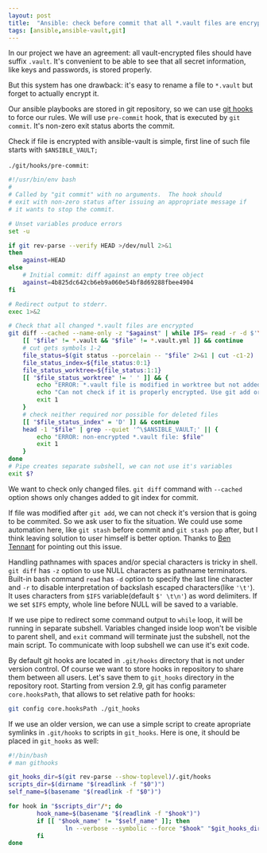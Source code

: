 ```yaml
---
layout: post
title:  "Ansible: check before commit that all *.vault files are encrypted"
tags: [ansible,ansible-vault,git]
---
```


In our project we have an agreement: all vault-encrypted files should have suffix `.vault`. It's convenient to be able to see that all secret information, like keys and passwords, is stored properly.

But this system has one drawback: it's easy to rename a file to `*.vault` but forget to actually encrypt it.

Our ansible playbooks are stored in git repository, so we can use [git hooks](https://git-scm.com/docs/githooks) to force our rules. We will use `pre-commit` hook, that is executed by `git commit`. It's non-zero exit status aborts the commit.

Check if file is encrypted with ansible-vault is simple, first line of such file starts with `$ANSIBLE_VAULT;`

`./git/hooks/pre-commit`:

```bash
#!/usr/bin/env bash
#
# Called by "git commit" with no arguments.  The hook should
# exit with non-zero status after issuing an appropriate message if
# it wants to stop the commit.

# Unset variables produce errors
set -u

if git rev-parse --verify HEAD >/dev/null 2>&1
then
	against=HEAD
else
	# Initial commit: diff against an empty tree object
	against=4b825dc642cb6eb9a060e54bf8d69288fbee4904
fi

# Redirect output to stderr.
exec 1>&2

# Check that all changed *.vault files are encrypted
git diff --cached --name-only -z "$against" | while IFS= read -r -d $'\0' file; do
	[[ "$file" != *.vault && "$file" != *.vault.yml ]] && continue
	# cut gets symbols 1-2
	file_status=$(git status --porcelain -- "$file" 2>&1 | cut -c1-2)
	file_status_index=${file_status:0:1}
	file_status_worktree=${file_status:1:1}
	[[ "$file_status_worktree" != ' ' ]] && {
		echo "ERROR: *.vault file is modified in worktree but not added to the index: $file"
		echo "Can not check if it is properly encrypted. Use git add or git stash to fix this."
		exit 1
	}
	# check neither required nor possible for deleted files
	[[ "$file_status_index" = 'D' ]] && continue
	head -1 "$file" | grep --quiet '^\$ANSIBLE_VAULT;' || {
		echo "ERROR: non-encrypted *.vault file: $file"
		exit 1
	}
done
# Pipe creates separate subshell, we can not use it's variables
exit $?
```

We want to check only changed files. `git diff` command with `--cached` option shows only changes added to git index for commit.

If file was modified after `git add`, we can not check it's version that is going to be commited. So we ask user to fix the situation. We could use some automation here, like `git stash` before commit and `git stash pop` after, but I think leaving solution to user himself is better option. Thanks to [Ben Tennant](https://disqus.com/by/ben_tennant/) for pointing out this issue.

Handling pathnames with spaces and/or special characters is tricky in shell. `git diff` has `-z` option to use NULL characters as pathname terminators. Built-in bash command `read` has `-d` option to specify the last line character and `-r` to disable interpretation of backslash escaped characters(like `'\t'`). It uses characters from `$IFS` variable(default `$' \t\n'`) as word delimiters. If we set `$IFS` empty, whole line before NULL will be saved to a variable.

If we use pipe to redirect some command output to `while` loop, it will be running in separate subshell. Variables changed inside loop won't be visible to parent shell, and `exit` command will terminate just the subshell, not the main script. To communicate with loop subshell we can use it's exit code.

By default git hooks are located in `.git/hooks` directory that is not under version control. Of course we want to store hooks in repository to share them between all users. Let's save them to `git_hooks` directory in the repository root. Starting from version 2.9, git has config parameter `core.hooksPath`, that allows to set relative path for hooks:

```bash
git config core.hooksPath ./git_hooks
```

If we use an older version, we can use a simple script to create apropriate symlinks in `.git/hooks` to scripts in `git_hooks`. Here is one, it should be placed in `git_hooks` as well:

```bash
#!/bin/bash
# man githooks

git_hooks_dir=$(git rev-parse --show-toplevel)/.git/hooks
scripts_dir=$(dirname "$(readlink -f "$0")")
self_name=$(basename "$(readlink -f "$0")")

for hook in "$scripts_dir"/*; do
        hook_name=$(basename "$(readlink -f "$hook")")
        if [[ "$hook_name" != "$self_name" ]]; then
                ln --verbose --symbolic --force "$hook" "$git_hooks_dir/$hook_name"
        fi
done
```
